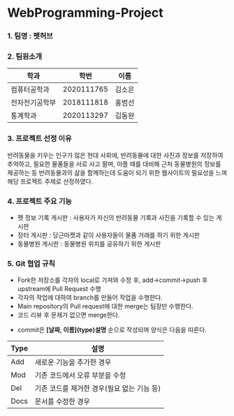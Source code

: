 # WebProgramming-Project <br/>

### 1. 팀명 : 펫허브

### 2. 팀원소개
학과|학번|이름|
---|---|---|
컴퓨터공학과|2020111765|김소은|
전자전기공학부|2018111818|홍범선|
통계학과|2020113297|김동완| 

### 3. 프로젝트 선정 이유
반려동물을 키우는 인구가 많은 현대 사회에, 반려동물에 대한 사진과 정보를 저장하여 추억하고, 필요한 물품들을 서로 사고 팔며, 아플 때를 대비해 근처 동물병원의 정보를 제공하는 등 반려동물과의 삶을 함께하는데 도움이 되기 위한 웹사이트의 필요성을 느껴 해당 프로젝트 주제로 선정하였다.<br/>

### 4. 프로젝트 주요 기능
- 펫 정보 기록 게시판 : 사용자가 자신의 반려동물 기록과 사진을 기록할 수 있는 게시판
- 장터 게시판 : 당근마켓과 같이 사용자들이 물품 거래를 하기 위한 게시판
- 동물병원 게시판 : 동물병원 위치를 공유하기 위한 게시판

### 5. Git 협업 규칙
- Fork한 저장소를 각자의 local로 가져와 수정 후, add->commit->push 후 upstream에 Pull Request 수행
- 각자의 작업에 대하여 branch를 만들어 작업을 수행한다.
- Main repository의 Pull request에 대한 merge는 팀장만 수행한다.
- 코드 리뷰 후 문제가 없으면 merge한다.
- <p>commit은 <b>[날짜, 이름](type)설명</b> 순으로 작성되며 양식은 다음을 따른다.</p>

Type|설명|
---|---|
Add|새로운 기능을 추가한 경우|
Mod|기존 코드에서 오류 부분을 수정|
Del|기존 코드를 제거한 경우(필요 없는 기능 등)|
Docs|문서를 수정한 경우


